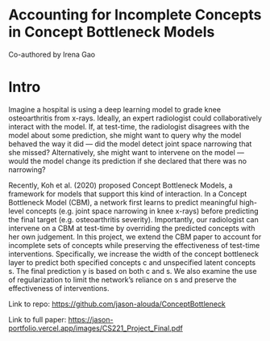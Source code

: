 # Accounting for Incomplete Concepts in Concept Bottleneck Models

Co-authored by Irena Gao

# Intro
Imagine a hospital is using a deep learning model to grade
knee osteoarthritis from x-rays. Ideally, an expert radiologist
could collaboratively interact with the model. If, at test-time,
the radiologist disagrees with the model about some prediction,
she might want to query why the model behaved the way it did
— did the model detect joint space narrowing that she missed?
Alternatively, she might want to intervene on the model —
would the model change its prediction if she declared that
there was no narrowing?

Recently, Koh et al. (2020) proposed Concept Bottleneck
Models, a framework for models that support this kind
of interaction. In a Concept Bottleneck Model (CBM), a
network first learns to predict meaningful high-level concepts
(e.g. joint space narrowing in knee x-rays) before predicting
the final target (e.g. osteoarthritis severity). Importantly, our
radiologist can intervene on a CBM at test-time by overriding
the predicted concepts with her own judgement.
In this project, we extend the CBM paper to account for
incomplete sets of concepts while preserving the effectiveness
of test-time interventions. Specifically, we increase the width
of the concept bottleneck layer to predict both specified concepts
c and unspecified latent concepts s. The final prediction
y is based on both c and s. We also examine the use of
regularization to limit the network’s reliance on s and preserve
the effectiveness of interventions.

Link to repo: https://github.com/jason-alouda/ConceptBottleneck


Link to full paper: https://jason-portfolio.vercel.app/images/CS221_Project_Final.pdf
